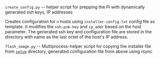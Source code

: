 `create_config.py` -- helper script for prepping the Pi with dynamically generated ssh keys, IP addresses

Creates configuration for `n` hosts using `installer-config.txt` config file as template. It modifies the `ssh-pub-key` and `ip_addr` based on the host parameter. The generated ssh key and configuration file are stored in the directory with name as the last octet of the host's IP address.


`flash_image.py` -- Multiprocess-helper script for copying the installer file from [`setup`](./setup) directory, generated configuration file from above using rsync
